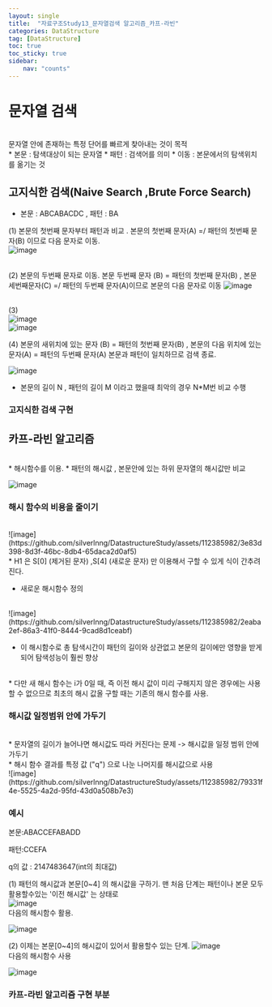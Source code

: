 ```yaml
---
layout: single
title:  "자료구조Study13_문자열검색 알고리즘_카프-라빈"
categories: DataStructure
tag: [DataStructure]
toc: true
toc_sticky: true
sidebar:
    nav: "counts"
---
```


# 문자열 검색
<br>
문자열 안에 존재하는 특정 단어를 빠르게 찾아내는 것이 목적
<br>
* 본문 : 탐색대상이 되는 문자열
* 패턴 : 검색어를 의미
* 이동 : 본문에서의 탐색위치를 옮기는 것
<br>

## 고지식한 검색(Naive Search ,Brute Force Search)

* 본문 : ABCABACDC , 패턴 : BA 

(1) 본문의 첫번째 문자부터 패턴과 비교 . 본문의 첫번째 문자(A) =/ 패턴의 첫번째 문자(B) 이므로 다음 문자로 이동.<br>
![image](https://github.com/silverlnng/DatastructureStudy/assets/112385982/b7249a93-86fb-467c-862f-ef0cdac21851)<br>
<br>

(2) 본문의 두번째 문자로 이동. 본문 두번째 문자 (B) = 패턴의 첫번째 문자(B) , 본문 세번째문자(C) =/ 패턴의 두번째 문자(A)이므로 본문의 다음 문자로 이동
![image](https://github.com/silverlnng/DatastructureStudy/assets/112385982/daa5467c-561a-4277-b504-96400d638e1a)   
<br>

(3) 
<br> 
![image](https://github.com/silverlnng/DatastructureStudy/assets/112385982/9bda356f-6fca-462d-9f5a-0a330309f1be)  
![image](https://github.com/silverlnng/DatastructureStudy/assets/112385982/22df3b74-c515-4cea-a254-7d6c1229e77e)  
   

(4) 본문의 새위치에 있는 문자 (B) = 패턴의 첫번째 문자(B) , 본문의 다음 위치에 있는 문자(A) = 패턴의 두번째 문자(A) 본문과 패턴이 일치하므로 검색 종료.<br>   
   
![image](https://github.com/silverlnng/DatastructureStudy/assets/112385982/c8874aef-ae81-48e1-a1ea-b2a0d9ce2fa7)<br>
   
* 본문의 길이 N , 패턴의 길이 M 이라고 했을때 최악의 경우 N*M번 비교 수행


### 고지식한 검색 구현


## 카프-라빈 알고리즘 
<br>
* 해시함수를 이용.
* 패턴의 해시값 , 본문안에 있는 하위 문자열의 해시값만 비교 
<br>

![image](https://github.com/silverlnng/DatastructureStudy/assets/112385982/09fa0f4b-f1ca-4ac9-b4dd-1b560efc6dfa)


### 해시 함수의 비용을 줄이기
<br>
![image](https://github.com/silverlnng/DatastructureStudy/assets/112385982/3e83d398-8d3f-46bc-8db4-65daca2d0af5)
<br>
* H1 은 S[0] (제거된 문자) ,S[4] (새로운 문자) 만 이용해서 구할 수 있게 식이 간추려 진다.

* 새로운 해시함수 정의 
<br>
![image](https://github.com/silverlnng/DatastructureStudy/assets/112385982/2eaba2ef-86a3-41f0-8444-9cad8d1ceabf) 

* 이 해시함수로 총 탐색시간이 패턴의 길이와 상관없고 본문의 길이에만 영향을 받게되어 탐색성능이 훨씬 향상
<br>
* 다만 새 해시 함수는 i가 0일 때, 즉 이전 해시 값이 미리 구해지지 않은 경우에는 사용할 수 없으므로 최초의 해시 값올 구할 때는 기존의 해시 함수를 사용.

### 해시값 일정범위 안에 가두기
<br>
* 문자열의 길이가 늘어나면 해시값도 따라 커진다는 문제 -> 해시값을 일정 범위 안에 가두기
<br>
* 해시 함수 결과를 특정 값 ("q") 으로 나눈 나머지를 해시값으로 사용
<br>
![image](https://github.com/silverlnng/DatastructureStudy/assets/112385982/79331f4e-5525-4a2d-95fd-43d0a508b7e3)<br>

### 예시
   
본문:ABACCEFABADD
   
패턴:CCEFA
   
q의 값 : 2147483647(int의 최대값)
   
   
(1) 패턴의 해시값과 본문[0~4] 의 해시값을 구하기. 맨 처음 단계는 패턴이나 본문 모두 활용할수있는 '이전 해시값' 는 상태로     
![image](https://github.com/silverlnng/DatastructureStudy/assets/112385982/9e4b7de9-6a38-4b3a-a226-47e0b1b01186)   
다음의 해시함수 활용.   

![image](https://github.com/silverlnng/DatastructureStudy/assets/112385982/fc548a85-4831-414a-8947-7c908043bedd)   
   
(2) 이제는  본문[0~4]의 해시값이 있어서 활용할수 있는 단계. 
![image](https://github.com/silverlnng/DatastructureStudy/assets/112385982/a71c84e1-5071-4360-9666-22085668b567)   
다음의 해시함수 사용
   
![image](https://github.com/silverlnng/DatastructureStudy/assets/112385982/ec1c418e-eeb2-413c-b4f9-78d63186632b)   


### 카프-라빈 알고리즘 구현 부분


